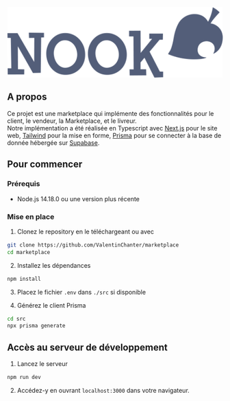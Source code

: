 <div align="center">
	<p>
		<img src="public/logo.png" width="546" alt="Logo Nook" />
	</p>
</div>

## A propos
Ce projet est une marketplace qui implémente des fonctionnalités pour le client, le vendeur, la Marketplace, et le livreur. <br />
Notre implémentation a été réalisée en Typescript avec [Next.js](https://nextjs.org) pour le site web, [Tailwind](https://tailwindcss.com) pour la mise en forme, [Prisma](https://www.prisma.io) pour se connecter à la base de donnée hébergée sur [Supabase](https://supabase.com).

## Pour commencer

### Prérequis

* Node.js 14.18.0 ou une version plus récente

### Mise en place 

1. Clonez le repository en le téléchargeant ou avec
```bash
git clone https://github.com/ValentinChanter/marketplace
cd marketplace
```

2. Installez les dépendances
```bash
npm install
```

3. Placez le fichier `.env` dans `./src` si disponible

4. Générez le client Prisma
```bash
cd src
npx prisma generate
```

## Accès au serveur de développement

1. Lancez le serveur
```bash
npm run dev
```

2. Accédez-y en ouvrant `localhost:3000` dans votre navigateur.
